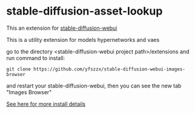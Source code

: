 # stable-diffusion-asset-lookup
This an extension for [stable-diffusion-webui](https://github.com/AUTOMATIC1111/stable-diffusion-webui)

This is a utility extension for models hypernetworks and vaes

go to the directory \<stable-diffusion-webui project path\>/extensions and run command  to install:

`git clone https://github.com/yfszzx/stable-diffusion-webui-images-browser `

and restart your stable-diffusion-webui, then you can see the new tab "Images Browser"

 [See here for more install details]( https://github.com/AUTOMATIC1111/stable-diffusion-webui/wiki/Extensions)


